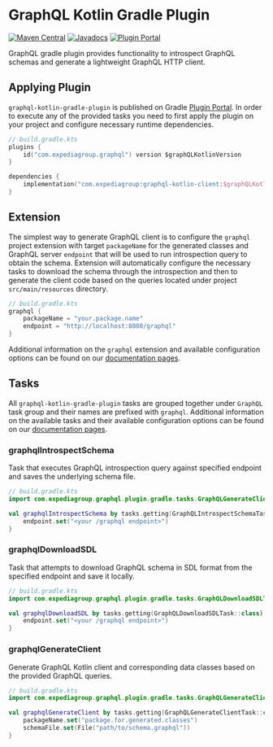 # GraphQL Kotlin Gradle Plugin

[![Maven Central](https://img.shields.io/maven-central/v/com.expediagroup/graphql-kotlin-gradle-plugin.svg?label=Maven%20Central)](https://search.maven.org/search?q=g:%22com.expediagroup%22%20AND%20a:%22graphql-kotlin-gradle-plugin%22)
[![Javadocs](https://img.shields.io/maven-central/v/com.expediagroup/graphql-kotlin-gradle-plugin.svg?label=javadoc&colorB=brightgreen)](https://www.javadoc.io/doc/com.expediagroup/graphql-kotlin-gradle-plugin)
[![Plugin Portal](https://img.shields.io/maven-central/v/com.expediagroup/graphql-kotlin-gradle-plugin.svg?label=Plugin%20Portal)](https://plugins.gradle.org/plugin/com.expediagroup.graphql)

GraphQL gradle plugin provides functionality to introspect GraphQL schemas and generate a lightweight GraphQL HTTP client.

## Applying Plugin

`graphql-kotlin-gradle-plugin` is published on Gradle [Plugin Portal](https://plugins.gradle.org/plugin/com.expediagroup.graphql).
In order to execute any of the provided tasks you need to first apply the plugin on your project and configure necessary
runtime dependencies.

```kotlin
// build.gradle.kts
plugins {
    id("com.expediagroup.graphql") version $graphQLKotlinVersion
}

dependencies {
    implementation("com.expediagroup:graphql-kotlin-client:$graphQLKotlinVersion")
}
```

## Extension

The simplest way to generate GraphQL client is to configure the `graphql` project extension with target `packageName`
for the generated classes and GraphQL server `endpoint` that will be used to run introspection query to obtain the schema.
Extension will automatically configure the necessary tasks to download the schema through the introspection and then to
 generate the client code based on the queries located under project `src/main/resources` directory.

```kotlin
// build.gradle.kts
graphql {
    packageName = "your.package.name"
    endpoint = "http://localhost:8080/graphql"
}
```

Additional information on the `graphql` extension and available configuration options can be found on our [documentation pages](https://expediagroup.github.io/graphql-kotlin/).

## Tasks

All `graphql-kotlin-gradle-plugin` tasks are grouped together under `GraphQL` task group and their names are prefixed with
`graphql`. Additional information on the available tasks and their available configuration options can be found on our
[documentation pages](https://expediagroup.github.io/graphql-kotlin/).

### graphqlIntrospectSchema

Task that executes GraphQL introspection query against specified endpoint and saves the underlying schema file.

```kotlin
// build.gradle.kts
import com.expediagroup.graphql.plugin.gradle.tasks.GraphQLGenerateClientTask

val graphqlIntrospectSchema by tasks.getting(GraphQLIntrospectSchemaTask::class) {
    endpoint.set("<your /graphql endpoint>")
}
```

### graphqlDownloadSDL

Task that attempts to download GraphQL schema in SDL format from the specified endpoint and save it locally.

```kotlin
// build.gradle.kts
import com.expediagroup.graphql.plugin.gradle.tasks.GraphQLDownloadSDLTask

val graphqlDownloadSDL by tasks.getting(GraphQLDownloadSDLTask::class) {
    endpoint.set("<your /graphql endpoint>")
}
```

### graphqlGenerateClient

Generate GraphQL Kotlin client and corresponding data classes based on the provided GraphQL queries.

```kotlin
// build.gradle.kts
import com.expediagroup.graphql.plugin.gradle.tasks.GraphQLGenerateClientTask

val graphqlGenerateClient by tasks.getting(GraphQLGenerateClientTask::class) {
    packageName.set("package.for.generated.classes")
    schemaFile.set(File("path/to/schema.graphql"))
}
```
